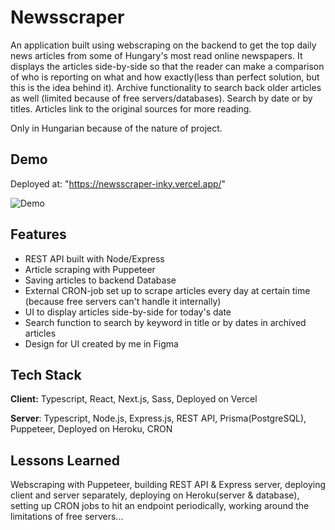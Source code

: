 # Newsscraper

An application built using webscraping on the backend to get the top daily news articles from some of Hungary's most read online newspapers. It displays the articles side-by-side so that the reader can make a comparison of who is reporting on what and how exactly(less than perfect solution, but this is the idea behind it). Archive functionality to search back older articles as well (limited because of free servers/databases). Search by date or by titles. Articles link to the original sources for more reading.

Only in Hungarian because of the nature of project.

## Demo

Deployed at: "https://newsscraper-inky.vercel.app/"

![Demo](newsscraper.gif)

## Features

- REST API built with Node/Express
- Article scraping with Puppeteer
- Saving articles to backend Database
- External CRON-job set up to scrape articles every day at certain time (because free servers can't handle it internally)
- UI to display articles side-by-side for today's date
- Search function to search by keyword in title or by dates in archived articles
- Design for UI created by me in Figma

## Tech Stack

**Client:** Typescript, React, Next.js, Sass, Deployed on Vercel

**Server**: Typescript, Node.js, Express.js, REST API, Prisma(PostgreSQL), Puppeteer, Deployed on Heroku, CRON

## Lessons Learned

Webscraping with Puppeteer, building REST API & Express server, deploying client and server separately, deploying on Heroku(server & database), setting up CRON jobs to hit an endpoint periodically, working around the limitations of free servers...

